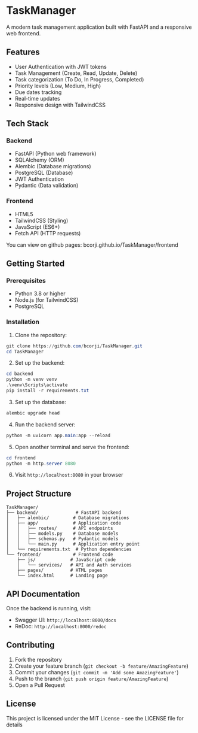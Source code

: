 # TaskManager

A modern task management application built with FastAPI and a responsive web frontend.

## Features

- User Authentication with JWT tokens
- Task Management (Create, Read, Update, Delete)
- Task categorization (To Do, In Progress, Completed)
- Priority levels (Low, Medium, High)
- Due dates tracking
- Real-time updates
- Responsive design with TailwindCSS

## Tech Stack

### Backend
- FastAPI (Python web framework)
- SQLAlchemy (ORM)
- Alembic (Database migrations)
- PostgreSQL (Database)
- JWT Authentication
- Pydantic (Data validation)

### Frontend
- HTML5
- TailwindCSS (Styling)
- JavaScript (ES6+)
- Fetch API (HTTP requests)

You can view on github pages: 
bcorji.github.io/TaskManager/frontend

## Getting Started

### Prerequisites
- Python 3.8 or higher
- Node.js (for TailwindCSS)
- PostgreSQL

### Installation

1. Clone the repository:
```powershell
git clone https://github.com/bcorji/TaskManager.git
cd TaskManager
```

2. Set up the backend:
```powershell
cd backend
python -m venv venv
.\venv\Scripts\activate
pip install -r requirements.txt
```

3. Set up the database:
```powershell
alembic upgrade head
```

4. Run the backend server:
```powershell
python -m uvicorn app.main:app --reload
```

5. Open another terminal and serve the frontend:
```powershell
cd frontend
python -m http.server 8080
```

6. Visit `http://localhost:8080` in your browser

## Project Structure

```
TaskManager/
├── backend/              # FastAPI backend
│   ├── alembic/         # Database migrations
│   ├── app/             # Application code
│   │   ├── routes/      # API endpoints
│   │   ├── models.py    # Database models
│   │   ├── schemas.py   # Pydantic models
│   │   └── main.py      # Application entry point
│   └── requirements.txt  # Python dependencies
└── frontend/            # Frontend code
    ├── js/             # JavaScript code
    │   └── services/   # API and Auth services
    ├── pages/          # HTML pages
    └── index.html      # Landing page
```

## API Documentation

Once the backend is running, visit:
- Swagger UI: `http://localhost:8000/docs`
- ReDoc: `http://localhost:8000/redoc`

## Contributing

1. Fork the repository
2. Create your feature branch (`git checkout -b feature/AmazingFeature`)
3. Commit your changes (`git commit -m 'Add some AmazingFeature'`)
4. Push to the branch (`git push origin feature/AmazingFeature`)
5. Open a Pull Request

## License

This project is licensed under the MIT License - see the LICENSE file for details